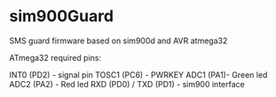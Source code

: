 sim900Guard
===========

SMS guard firmware based on sim900d and AVR atmega32

ATmega32 required pins:

INT0 (PD2) - signal pin
TOSC1 (PC6) - PWRKEY
ADC1 (PA1)- Green led
ADC2 (PA2) - Red led
RXD (PD0) / TXD (PD1) - sim900 interface
